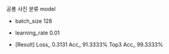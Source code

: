 공룡 사진 분류 model

- batch_size 128

- learning_rate 0.01

- [Result] Loss_ 0.3131 Acc_ 91.3333% Top3 Acc_ 99.3333%
